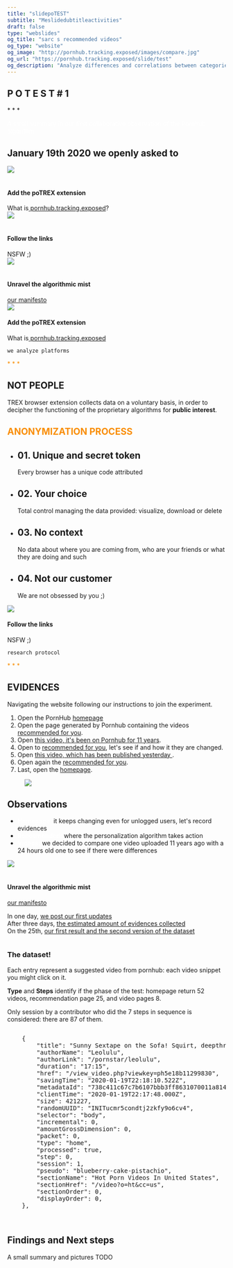 ```yaml
---
title: "slidepoTEST"
subtitle: "Meslidedubtitleactivities"
draft: false
type: "webslides"
og_title: "sarc s recommended videos"
og_type: "website"
og_image: "http://pornhub.tracking.exposed/images/compare.jpg" 
og_url: "https://pornhub.tracking.exposed/slide/test"
og_description: "Analyze differences and correlations between categories and the personalized experiencesm, even if nobody uses or abuses PH anymore ;) Let's get some independent insights"
---
```


<script>removeHeaderFooter(1500)</script>

<section class="bg-pornhuborange aligncenter">
    <div class="wrap aligncenter fadeInUp">
    <h2><strong>P O T E S T</strong> # 1 </h2>
    <p class="text-symbols">* * * </p>
    <p class="text-intro" style="color: #fff">
        A small summary in our first collaborative observation of the Pornhub algorithm
    </p>
    </div>
</section>

<section>
    <div class="wrap aligncenter fadeInUp">
        <h2>
            January 19th 2020 we openly asked to
        </h2>
        <div class="row mb-5 mt-5">
        <div class="col-sm text-center">
                <img src="/images/addon.png"><br /> <br>
                <h4 style="color:#1b1b1b;">Add the poTREX extension</h2>What is<a target="_blank" rel="noopener noreferrer" href="/preview"> pornhub.tracking.exposed</a>?
        </div>
        <div class="col-sm text-center">
                <img src="/images/click.png"><br /> <br>
                <h4 style="color:#1b1b1b;">Follow the links</h2> NSFW ;)
        </div>
        <div class="col-sm text-center">
                <img src="/images/unravel.png"><br /> <br>
                <h4 style="color:#1b1b1b;">Unravel the algorithmic mist</h2> <a target="_blank" rel="noopener noreferrer" href="https://tracking.exposed/manifesto">our manifesto</a>
        </div>
        </div>
</section>

<section>
    <div class="wrap">
            <div class="text-center content-left fadeInUp">
            <img class="size-100" src="/images/addon.png">
            <h4 style="color:#1b1b1b;">Add the poTREX extension</h2>What is<a target="_blank" rel="noopener noreferrer" href="/preview"> pornhub.tracking.exposed</a></h4>
        </div>
        <div class="fadeInUp">
            <p><code>we analyze platforms</code></p>
                <p class="text-symbols" style="text-align: left; color: #F98E05;">* * * </p>
            <h1><strong>NOT PEOPLE</strong></h1>
            <p>TREX browser extension collects data on a voluntary basis, in order to decipher the functioning of the proprietary algorithms for <strong>public interest</strong>.</p>
            </div>
</section>

<section>
<div class="wrap">
    <h1 class="fadeInUp" style="color: #F98E05">ANONYMIZATION PROCESS</h1>
            <ul class="flexblock metrics fadeInUp">
              <!-- li>a? Add blink = <ul class="flexblock steps blink">-->
              <li>
                <h2>01. Unique and secret token</h2>
                <p>Every browser has a unique code attributed</p>
              </li>
              <li>
                <h2>02. Your choice</h2>
                <p>Total control managing the data provided: visualize, download or delete</p>
              </li>
                <li>
                <h2>03. No context</h2>
                <p>No data about where you are coming from, who are your friends or what they are doing and such</p>
              </li>
                <li>
                <h2>04. Not our customer</h2>
                <p>We are not obsessed by you ;)</p>
              </li>
            </ul>
          </div>
</section>


<section>
    <div class="wrap">
            <div class="text-center content-left fadeInUp">
            <img class="size-100" src="/images/click.png">
            <h4 style="color:#1b1b1b;">Follow the links</h4> NSFW ;)
            </div>
            <div class="fadeInUp alignleft">
            <p><code>research protocol</code></p>
            <p class="text-symbols" style="text-align: left; color: #F98E05;">* * * </p>
            <h1><strong>EVIDENCES</strong></h1>
        <p> Navigating the website following our instructions to join the experiment. 
            <ol>                
            <li>Open the PornHub <a target="_blank" rel="noopener noreferrer" href="https://www.pornhub.com/">homepage</a></li>
            <li>Open the page generated by Pornhub containing the videos <a target="_blank" rel="noopener noreferrer" href="https://www.pornhub.com/recommended">recommended for you</a>.</li>
            <li>Open <a target="_blank" rel="noopener noreferrer" href="https://www.pornhub.com/view_video.php?viewkey=e77c73d25861c37acea8">this video, it's been on Pornhub for 11 years</a>.</li>
            <li>Open to <a target="_blank" rel="noopener noreferrer" href="https://www.pornhub.com/recommended">recommended for you</a>, let's see if and how it they are changed.</li>
            <li>Open <a target="_blank" rel="noopener noreferrer" href="https://www.pornhub.com/view_video.php?viewkey=ph5e22e4f60abd6">this video, which has been published yesterday </a>. </li>
            <li>Open again the <a target="_blank" rel="noopener noreferrer" href="https://www.pornhub.com/recommended">recommended for you</a>.</li>
            <li>Last, open the <a target="_blank" rel="noopener noreferrer" href="https://www.pornhub.com/">homepage</a>.</li>
            </ol>
        </p></div>
</section>

<section>
          <div class="wrap">
            <div class="card-30 bg-pornhuborange fadeInUp">
              <figure>
                <img src="/images/pov.svg">
              </figure>
              <div class="flex-content">
                <h2>
                  Observations
                </h2>
                <ul class="description">
                  <li>
                    <strong class="text-label" style="color:#fff">Homepage:</strong> it keeps changing even for unlogged users, let's record evidences
                  </li>
                  <li><strong class="text-label" style="color:#fff">Reccomended:</strong> where the personalization algorithm takes action</li>
                  <li><strong class="text-label" style="color:#fff">Videos:</strong> we decided to compare one video uploaded 11 years ago with a 24 hours old one to see if there were differences</li>
                </ul>
              </div>
            </div>
          </div>
</section>

<section>


</section>

<section>
    <div class="wrap">
        <div class="row">
            <div class="col-4 aligncenter col-sm">
                <img src="/images/unravel.png"><br /> <br>
                <h4 style="color:#1b1b1b;">Unravel the algorithmic mist</h2> <a target="_blank" rel="noopener noreferrer" href="https://tracking.exposed/manifesto">our manifesto</a>
            </div>
            <div class="col-7 bg-white shadow">
                <p class="text-intro">
                    In one day, <a href="/potest/announcement-1/#update-n-2-20-january-2020">we post our first updates</a> <br>
                    After three days, <a href="/potest/announcement-1/#update-n-4-22-january-2020">the estimated amount of evidences collected</a><br>
                    On the 25th, <a href="/potest/announcement-1/#update-n-5-25-january-2020">our first result and the second version of the dataset</a><br>
                <p>
            </div>
        </div>
    </div>
</section>

<section>
    <div class="wrap">
    <div class="grid vertical-align">
        <div class="column">
        <h3><strong>The dataset!</strong></h3>
        <p>Each entry represent a suggested video from pornhub: each video snippet you might click on it.</p>
        <p><b>Type</b> and <b>Steps</b> identify if the phase of the test: homepage return 52 videos, recommendation page 25, and video pages 8.<p>
        <p>Only session by a contributor who did the 7 steps in sequence is considered: there are 87 of them.<p>
        </div>
        <!-- .end .column -->
        <div class="column">
        <pre>
    {
        "title": "Sunny Sextape on the Sofa! Squirt, deepthroat, prone bone - Amateur LeoLulu",
        "authorName": "Leolulu",
        "authorLink": "/pornstar/leolulu",
        "duration": "17:15",
        "href": "/view_video.php?viewkey=ph5e18b11299830",
        "savingTime": "2020-01-19T22:18:10.522Z",
        "metadataId": "738c411c67c7b6107bbb3ff8631070011a814f48",
        "clientTime": "2020-01-19T22:17:48.000Z",
        "size": 421227,
        "randomUUID": "INITucmr5condtj2zkfy9o6cv4",
        "selector": "body",
        "incremental": 0,
        "amountGrossDimension": 0,
        "packet": 0,
        "type": "home",
        "processed": true,
        "step": 0,
        "session": 1,
        "pseudo": "blueberry-cake-pistachio",
        "sectionName": "Hot Porn Videos In United States",
        "sectionHref": "/video?o=ht&cc=us",
        "sectionOrder": 0,
        "displayOrder": 0,
    },
        </pre>
        </div>
        <!-- .end .column -->
    </div>
    <!-- .end .grid -->
    </div> 
</section>

<section>
    <span class="background"></span>
    <div class="wrap aligncenter">
    <h2>
        <strong>Findings and Next steps</strong>
    </h2>
    <p class="text-intro">
        A small summary and pictures TODO
    </p>
    </div>
</section>
